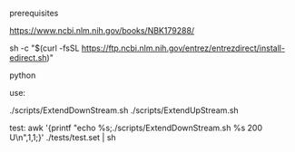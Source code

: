 prerequisites

https://www.ncbi.nlm.nih.gov/books/NBK179288/

sh -c "$(curl -fsSL https://ftp.ncbi.nlm.nih.gov/entrez/entrezdirect/install-edirect.sh)"

python


use:

./scripts/ExtendDownStream.sh <acc> <len> <letter> <count>
./scripts/ExtendUpStream.sh  <acc> <len> <letter> <count>

test:
  awk '{printf "echo %s;./scripts/ExtendDownStream.sh %s 200 U\n",$1,$1;}' ./tests/test.set  | sh

